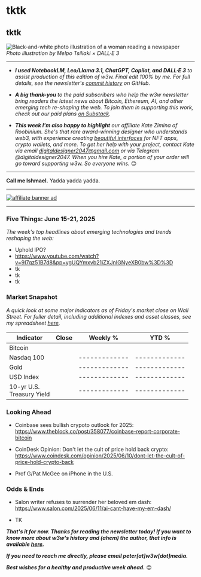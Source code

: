 # tktk
## tktk

![Black-and-white photo illustration of a woman reading a newspaper](https://w3w.news/img/newsreader-illo-melpo-tsiliaki-DALLE3-1920.jpg)
*Photo illustration by Melpo Tsiliaki × DALL·E 3*

<hr>

- _**I used NotebookLM, Leo/Llama 3.1, ChatGPT, Copilot, and DALL·E 3** to assist production of this edition of w3w. Final edit 100% by me. For full details, see the newsletter's [commit history](https://github.com/peteramckay/w3wnewsletter/commits) on GitHub._ <!-- Edit listed AIs as needed before final publication. -->

- _**A big thank-you** to the paid subscribers who help the w3w newsletter bring readers the latest news about Bitcoin, Ethereum, AI, and other emerging tech re-shaping the web. To join them in supporting this work, check out our paid plans [on Substack](https://w3wnews.substack.com/subscribe)._

- _**This week I'm also happy to highlight** our affiliate Kate Zimina of Roobinium. She's that rare award-winning designer who understands web3, with experience creating [beautiful interfaces](https://dribbble.com/roobinium) for NFT apps, crypto wallets, and more. To get her help with your project, contact Kate via email digitaldesigner2047@gmail.com or via Telegram @digitaldesigner2047. When you hire Kate, a portion of your order will go toward supporting w3w. So everyone wins._ 😊

<hr>

**Call me Ishmael.** Yadda yadda yadda.

 <hr>

 [![affiliate banner ad](https://w3w.news/img/affiliate-kz-letter.png)](
 https://dribbble.com/roobinium)

 <hr>

### Five Things: June 15-21, 2025

*The week's top headlines about emerging technologies and trends reshaping the web:*

- Uphold IPO? <!-- Need updates -->
- https://www.youtube.com/watch?v=9I7qz51B7d8&pp=ygUQYmxvb21iZXJnIGNyeXB0bw%3D%3D <!-- Catch up on Bloomberg Crypto -->
- tk
- tk
- tk

### Market Snapshot

<!-- Preliminary formatting, data in the table below for now. Update after Friday's close in NY... -->

*A quick look at some major indicators as of Friday's market close on Wall Street. For fuller detail, including additional indexes and asset classes, see my spreadsheet [here](https://docs.google.com/spreadsheets/d/11XuSerOv1DG7vFWAkwoXehOe4G4xDMm6LSNL7SAL4vA/edit?usp=sharing).*


<table>

  <thead>
    <tr>
      <th>Indicator</th>
      <th>Close</th>
      <th>Weekly %</th>
      <th>YTD %</th>
    </tr>
  </thead>

  <tbody>
   <tr>
     <td>Bitcoin</td>
     <td><!-- BTC weekly closing price --></td>
     <td><!-- BTC weekly % change --></td>
     <td><!-- BTC YTD % change --></td>
   </tr>

   <tr>
     <td>Nasdaq 100</td>
     <td><!-- Nasdaq 100 weekly closing price --></td>
     <td>-------------</td>
     <td>-------------</td>
   </tr>

   <tr>
     <td>Gold</td>
     <td><!-- Gold weekly closing price --></td>
     <td>-------------</td>
     <td>-------------</td>
   </tr>

   <tr>
     <td>USD Index</td>
     <td><!-- USD Index weekly closing price --></td>
     <td>-------------</td>
     <td>-------------</td>
   </tr>

   <tr>
     <td>10-yr U.S.<br> Treasury Yield</td>
     <td><!-- 10-year weekly closing yield --></td>
     <td>-------------</td>
     <td>-------------</td>
   </tr>

</tbody>
</table>


### Looking Ahead

- Coinbase sees bullish crypoto outlook for 2025: https://www.theblock.co/post/358077/coinbase-report-corporate-bitcoin

- CoinDesk Opinion: Don't let the cult of price hold back crypto: https://www.coindesk.com/opinion/2025/06/10/dont-let-the-cult-of-price-hold-crypto-back

- Prof G/Pat McGee on iPhone in the U.S.

### Odds & Ends

- Salon writer refuses to surrender her beloved em dash: https://www.salon.com/2025/06/11/ai-cant-have-my-em-dash/

- TK

_**That's it for now. Thanks for reading the newsletter today! If you want to know more about w3w's history and (ahem) the author, that info is available [here](https://w3wnews.substack.com/about).**_

_**If you need to reach me directly, please email peter[at]w3w[dot]media.**_

_**Best wishes for a healthy and productive week ahead.**_ 😊
